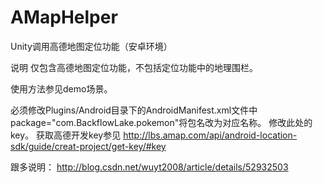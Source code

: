 ﻿# AMapHelper
Unity调用高德地图定位功能（安卓环境）

说明
仅包含高德地图定位功能，不包括定位功能中的地理围栏。

使用方法参见demo场景。

必须修改Plugins/Android目录下的AndroidManifest.xml文件中
package="com.BackflowLake.pokemon"将包名改为对应名称。
<meta-data android:name="com.amap.api.v2.apikey" android:value="f0a6d14dacb4267ea404034c8574e70e"></meta-data>修改此处的key。
获取高德开发key参见
http://lbs.amap.com/api/android-location-sdk/guide/creat-project/get-key/#key

跟多说明：
http://blog.csdn.net/wuyt2008/article/details/52932503